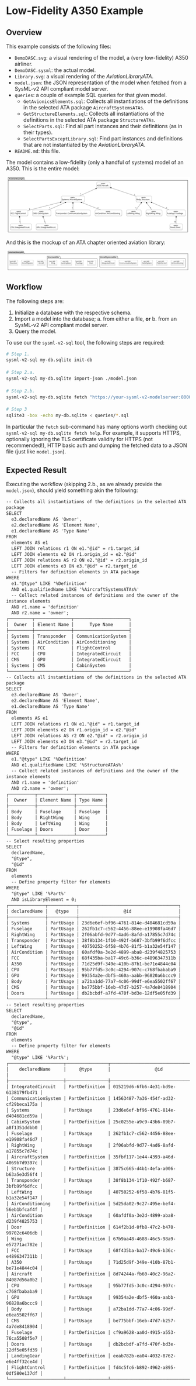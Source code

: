 # Low-Fidelity A350 Example

## Overview

This example consists of the following files:

- `DemoDASC.svg`: a visual rendering of the model, a (very low-fidelity) A350 airliner.
- `DemoDASC.sysml`: the actual model.
- `Library.svg`: a visual rendering of the _AviationLibraryATA_.
- `model.json`: the JSON representation of the model when fetched from a SysML-v2 API compliant model server.
- `queries`: a couple of example SQL queries for that given model.
  - `GetAvionicsElements.sql`: Collects all instantiations of the definitions in the selected ATA package `AircraftSystemsATAs`.
  - `GetStructureElements.sql`: Collects all instantiations of the definitions in the selected ATA package `StructureATAs`.
  - `SelectParts.sql`: Find all part instances and their definitions (as in their types).
  - `SelectPartsExceptLibrary.sql`: Find part instances and definitions that are not instantiated by the _AviationLibraryATA_.
- `README.md`: this file.

The model contains a low-fidelity (only a handful of systems) model of an A350. This is the entire model:

![A350 Lo-Fi Example](./DemoDASC.svg)

And this is the mockup of an ATA chapter oriented aviation library:

![A350 Lo-Fi Example](./Library.svg)

## Workflow

The following steps are:

1. Initialize a database with the respective schema.
2. Import a model into the database;
   a. from either a file, **or**
   b. from an SysML-v2 API compliant model server.
3. Query the model.

To use our the `sysml-v2-sql` tool, the following steps are required:

```sh
# Step 1.
sysml-v2-sql my-db.sqlite init-db

# Step 2.a.
sysml-v2-sql my-db.sqlite import-json ./model.json

# Step 2.b.
sysml-v2-sql my-db.sqlite fetch "https://your-sysml-v2-modelserver:8000/sysmlv2-api/api" project-name "AviationExample" default-branch

# Step 3
sqlite3 -box -echo my-db.sqlite < queries/*.sql
```

In particular the `fetch` sub-command has many options worth checking out `sysml-v2-sql my-db.sqlite fetch help`. For example, it supports HTTPS, optionally ignoring the TLS certificate validity for HTTPS (not recommended!), HTTP basic auth and dumping the fetched data to a JSON file (just like `model.json`).

## Expected Result

Executing the workflow (skipping 2.b., as we already provide the `model.json`), should yield something akin the following:

```
-- Collects all instantiations of the definitions in the selected ATA package
SELECT
  e3.declaredName AS 'Owner',
  e2.declaredName AS 'Element Name',
  e1.declaredName AS 'Type Name'
FROM
  elements AS e1
  LEFT JOIN relations r1 ON e1."@id" = r1.target_id
  LEFT JOIN elements e2 ON r1.origin_id = e2."@id"
  LEFT JOIN relations AS r2 ON e2."@id" = r2.origin_id
  LEFT JOIN elements e3 ON e3."@id" = r2.target_id
  -- Filters for definition elements in ATA package
WHERE
  e1."@type" LIKE '%Definition'
  AND e1.qualifiedName LIKE '%AircraftSystemsATAs%'
  -- Collect related instances of definitions and the owner of the instance elements
  AND r1.name = 'definition'
  AND r2.name = 'owner';
┌─────────┬──────────────┬─────────────────────┐
│  Owner  │ Element Name │      Type Name      │
├─────────┼──────────────┼─────────────────────┤
│ Systems │ Transponder  │ CommunicationSystem │
│ Systems │ AirCondition │ AirConditioning     │
│ Systems │ FCC          │ FlightControl       │
│ FCC     │ CPU          │ IntegratedCircuit   │
│ CMS     │ GPU          │ IntegratedCircuit   │
│ Systems │ CMS          │ CabinSystem         │
└─────────┴──────────────┴─────────────────────┘
-- Collects all instantiations of the definitions in the selected ATA package
SELECT
  e3.declaredName AS 'Owner',
  e2.declaredName AS 'Element Name',
  e1.declaredName AS 'Type Name'
FROM
  elements AS e1
  LEFT JOIN relations r1 ON e1."@id" = r1.target_id
  LEFT JOIN elements e2 ON r1.origin_id = e2."@id"
  LEFT JOIN relations AS r2 ON e2."@id" = r2.origin_id
  LEFT JOIN elements e3 ON e3."@id" = r2.target_id
  -- Filters for definition elements in ATA package
WHERE
  e1."@type" LIKE '%Definition'
  AND e1.qualifiedName LIKE '%StructureATAs%'
  -- Collect related instances of definitions and the owner of the instance elements
  AND r1.name = 'definition'
  AND r2.name = 'owner';
┌──────────┬──────────────┬───────────┐
│  Owner   │ Element Name │ Type Name │
├──────────┼──────────────┼───────────┤
│ Body     │ Fuselage     │ Fuselage  │
│ Body     │ RightWing    │ Wing      │
│ Body     │ LeftWing     │ Wing      │
│ Fuselage │ Doors        │ Door      │
└──────────┴──────────────┴───────────┘
-- Select resulting properties
SELECT
  declaredName,
  "@type",
  "@id"
FROM
  elements
  -- Define property filter for elements
WHERE
  "@type" LIKE '%Part%'
  AND isLibraryElement = 0;
┌──────────────┬───────────┬──────────────────────────────────────┐
│ declaredName │   @type   │                 @id                  │
├──────────────┼───────────┼──────────────────────────────────────┤
│ Systems      │ PartUsage │ 23d6e6ef-bf96-4761-814e-d404681cd59a │
│ Fuselage     │ PartUsage │ 262fb1c7-c562-4456-88ee-e19908fa46d7 │
│ RightWing    │ PartUsage │ 2f06abfd-9d77-4ad6-8afd-a17855c7d74c │
│ Transponder  │ PartUsage │ 38f8b134-1f10-492f-b687-3bfb99f6dfcc │
│ LeftWing     │ PartUsage │ 40750252-6f58-4b76-81f5-b1a32e54f147 │
│ AirCondition │ PartUsage │ 60afdf0a-3e2d-4899-aba8-d239f4825753 │
│ FCC          │ PartUsage │ 68f435ba-ba17-49c6-b36c-e4896347311b │
│ A350         │ PartUsage │ 71d25d9f-349e-410b-87b1-be71e4844c04 │
│ CPU          │ PartUsage │ 95b77fd5-3c0c-4294-907c-c768fbababa9 │
│ GPU          │ PartUsage │ 99354a2e-dbf5-460a-aabb-96820a6bccc9 │
│ Body         │ PartUsage │ a72ba1dd-77a7-4c06-99df-e6ea5502ff67 │
│ CMS          │ PartUsage │ be775bbf-16eb-47d7-b257-4a7de8418904 │
│ Doors        │ PartUsage │ db2bcbdf-a7fd-470f-bd3e-12df5e05fd39 │
└──────────────┴───────────┴──────────────────────────────────────┘
-- Select resulting properties
SELECT
  declaredName,
  "@type",
  "@id"
FROM
  elements
  -- Define property filter for elements
WHERE
  "@type" LIKE '%Part%';
┌─────────────────────┬────────────────┬──────────────────────────────────────┐
│    declaredName     │     @type      │                 @id                  │
├─────────────────────┼────────────────┼──────────────────────────────────────┤
│ IntegratedCircuit   │ PartDefinition │ 015219d6-6fb6-4e31-bd9e-6138179fb471 │
│ CommunicationSystem │ PartDefinition │ 14563487-7a36-454f-ad32-cf29beca175a │
│ Systems             │ PartUsage      │ 23d6e6ef-bf96-4761-814e-d404681cd59a │
│ CabinSystem         │ PartDefinition │ 25c0255e-a9c9-43b6-89b7-a8f1351ddbb0 │
│ Fuselage            │ PartUsage      │ 262fb1c7-c562-4456-88ee-e19908fa46d7 │
│ RightWing           │ PartUsage      │ 2f06abfd-9d77-4ad6-8afd-a17855c7d74c │
│ AircraftSystem      │ PartDefinition │ 35fbf117-1e44-4393-a46d-4069b7d9397c │
│ Structure           │ PartDefinition │ 3875c665-d4b1-4efa-a006-b63a5e3d56f4 │
│ Transponder         │ PartUsage      │ 38f8b134-1f10-492f-b687-3bfb99f6dfcc │
│ LeftWing            │ PartUsage      │ 40750252-6f58-4b76-81f5-b1a32e54f147 │
│ AirConditioning     │ PartDefinition │ 5d25da02-9c27-495e-bef4-56eb1bfcaf4f │
│ AirCondition        │ PartUsage      │ 60afdf0a-3e2d-4899-aba8-d239f4825753 │
│ Door                │ PartDefinition │ 614f2b1d-0fb8-47c2-b470-99702c6406db │
│ Wing                │ PartDefinition │ 67b9aa48-4688-46c5-98a9-e57271ac782e │
│ FCC                 │ PartUsage      │ 68f435ba-ba17-49c6-b36c-e4896347311b │
│ A350                │ PartUsage      │ 71d25d9f-349e-410b-87b1-be71e4844c04 │
│ Aircraft            │ PartDefinition │ 8d74244a-fb60-40c2-96a2-84087d56a0b2 │
│ CPU                 │ PartUsage      │ 95b77fd5-3c0c-4294-907c-c768fbababa9 │
│ GPU                 │ PartUsage      │ 99354a2e-dbf5-460a-aabb-96820a6bccc9 │
│ Body                │ PartUsage      │ a72ba1dd-77a7-4c06-99df-e6ea5502ff67 │
│ CMS                 │ PartUsage      │ be775bbf-16eb-47d7-b257-4a7de8418904 │
│ Fuselage            │ PartDefinition │ cf9a9628-aa0d-4915-a553-76ca5508f5e7 │
│ Doors               │ PartUsage      │ db2bcbdf-a7fd-470f-bd3e-12df5e05fd39 │
│ LandingGear         │ PartDefinition │ eeab782b-ea04-4032-8762-e6e4ff32ce4d │
│ FlightControl       │ PartDefinition │ fd4c5fc6-b892-4962-a895-0df580e137df │
└─────────────────────┴────────────────┴──────────────────────────────────────┘
```
